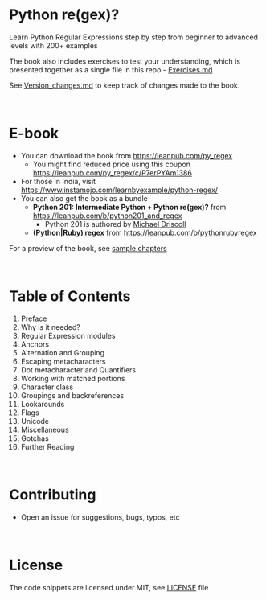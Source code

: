 # Python re(gex)?

Learn Python Regular Expressions step by step from beginner to advanced levels with 200+ examples

The book also includes exercises to test your understanding, which is presented together
as a single file in this repo - [Exercises.md](./exercises/Exercises.md)

See [Version_changes.md](./Version_changes.md) to keep track of changes made to the book.

<br>

# E-book

* You can download the book from https://leanpub.com/py_regex
    * You might find reduced price using this coupon https://leanpub.com/py_regex/c/P7erPYAm1386
* For those in India, visit https://www.instamojo.com/learnbyexample/python-regex/
* You can also get the book as a bundle
    * **Python 201: Intermediate Python + Python re(gex)?** from https://leanpub.com/b/python201_and_regex
        * Python 201 is authored by [Michael Driscoll](https://www.blog.pythonlibrary.org/)
    * **(Python|Ruby) regex** from https://leanpub.com/b/pythonrubyregex

For a preview of the book, see [sample chapters](./sample_chapters/Python_Regex_sample.pdf)

<br>

# Table of Contents

1. Preface
2. Why is it needed?
3. Regular Expression modules
4. Anchors
5. Alternation and Grouping
6. Escaping metacharacters
7. Dot metacharacter and Quantifiers
8. Working with matched portions
9. Character class
10. Groupings and backreferences
11. Lookarounds
12. Flags
13. Unicode
14. Miscellaneous
15. Gotchas
16. Further Reading

<br>

# Contributing

* Open an issue for suggestions, bugs, typos, etc

<br>

# License

The code snippets are licensed under MIT, see [LICENSE](./LICENSE) file

